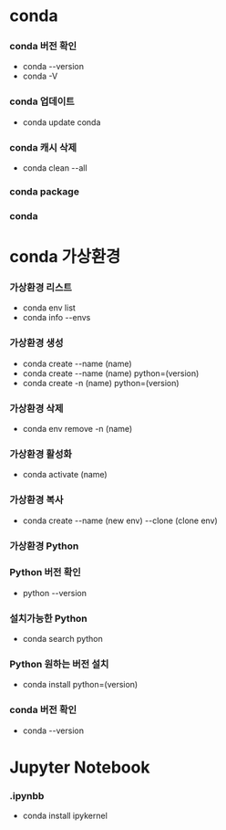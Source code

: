 # conda

### conda 버전 확인
- conda --version
- conda -V
### conda 업데이트
- conda update conda
### conda 캐시 삭제
- conda clean --all

### conda package
### conda 

# conda 가상환경
### 가상환경 리스트
- conda env list
- conda info --envs
### 가상환경 생성
- conda create --name (name)
- conda create --name (name) python=(version)
- conda create -n (name) python=(version)
### 가상환경 삭제
- conda env remove -n (name)
### 가상환경 활성화
- conda activate (name)
### 가상환경 복사
- conda create --name (new env) --clone (clone env)

### 가상환경 Python
### Python 버전 확인
- python --version
### 설치가능한 Python
- conda search python
### Python 원하는 버전 설치
- conda install python=(version)
### conda 버전 확인
- conda --version

# Jupyter Notebook
### .ipynbb
- conda install ipykernel